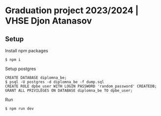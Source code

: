 # Graduation project 2023/2024 | VHSE Djon Atanasov

## Setup


Install npm packages
``` 
$ npm i 
```

Setup postgres
```
CREATE DATABASE diplomna_be;
$ psql -U postgres -d diplomna_be -f dump.sql
CREATE ROLE dpbe_user WITH LOGIN PASSWORD 'random_password' CREATEDB;
GRANT ALL PRIVILEGES ON DATABASE diplomna_be TO dpbe_user;
```
Run
```
$ npm run dev
```